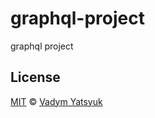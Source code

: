 # graphql-project
graphql project


## License

[MIT](https://tldrlegal.com/license/mit-license) © [Vadym Yatsyuk](https://github.com/vadimdez)

